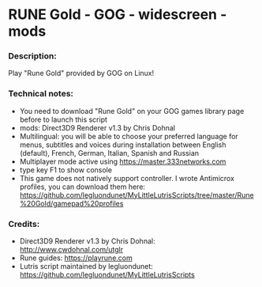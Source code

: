 # RUNE Gold - GOG - widescreen - mods
### Description:
Play "Rune Gold" provided by GOG on Linux!
### Technical notes:
- You need to download "Rune Gold" on your GOG games library page before to launch this script
- mods: Direct3D9 Renderer v1.3 by Chris Dohnal
- Multilingual: you will be able to choose your preferred language for menus, subtitles and voices during installation between English (default), French, German, Italian, Spanish and Russian
- Multiplayer mode active using https://master.333networks.com
- type key F1 to show console
- This game does not natively support controller. I wrote Antimicrox profiles, you can download them here:
https://github.com/legluondunet/MyLittleLutrisScripts/tree/master/Rune%20Gold/gamepad%20profiles
### Credits:
- Direct3D9 Renderer v1.3 by Chris Dohnal: http://www.cwdohnal.com/utglr
- Rune guides: https://playrune.com
- Lutris script maintained by legluondunet: https://github.com/legluondunet/MyLittleLutrisScripts
